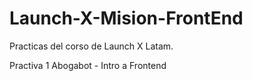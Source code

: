 # Launch-X-Mision-FrontEnd
Practicas del corso de Launch X Latam.

Practiva 1 Abogabot - Intro a Frontend 



